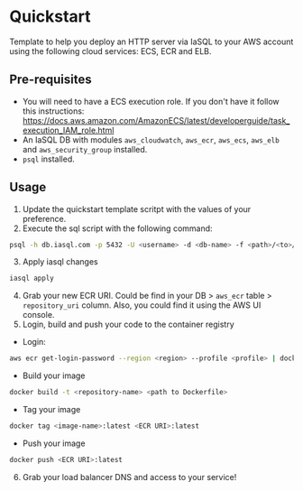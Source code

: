 # Quickstart

Template to help you deploy an HTTP server via IaSQL to your AWS account using the following cloud services: ECS, ECR and ELB.

## Pre-requisites

  - You will need to have a ECS execution role. If you don't have it follow this instructions: https://docs.aws.amazon.com/AmazonECS/latest/developerguide/task_execution_IAM_role.html
  - An IaSQL DB with modules `aws_cloudwatch`, `aws_ecr`, `aws_ecs`, `aws_elb` and `aws_security_group` installed.
  - `psql` installed.
  
## Usage

  1. Update the quickstart template scritpt with the values of your preference.
  2. Execute the sql script with the following command:
  ```sh
  psql -h db.iasql.com -p 5432 -U <username> -d <db-name> -f <path>/<to>/quickstart.sql
  ```

  3. Apply iasql changes
  ```sh
  iasql apply
  ```
  
  4. Grab your new ECR URI. Could be find in your DB > `aws_ecr` table > `repository_uri` column. Also, you could find it using the AWS UI console.
  5. Login, build and push your code to the container registry

  - Login:
  
  ```sh
  aws ecr get-login-password --region <region> --profile <profile> | docker login --username AWS --password-stdin <ECR URI>
  ```

  - Build your image

  ```sh
  docker build -t <repository-name> <path to Dockerfile>
  ```

  - Tag your image

  ```sh
  docker tag <image-name>:latest <ECR URI>:latest
  ```

  - Push your image

  ```sh
  docker push <ECR URI>:latest
  ```
  
  6. Grab your load balancer DNS and access to your service!
